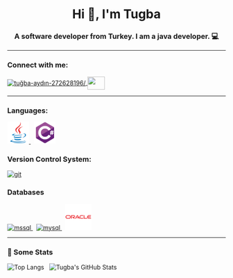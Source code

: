 
<h1 align="center">Hi  👋, I'm Tugba </h1>
<h3 align="center">A software developer from Turkey. I am a java developer. 💻 </h3>

---


<h3 align="left">Connect with me:</h3>
<p align="left">
  <a href="https://linkedin.com/in/tuğba-aydın-272628196/" target = "boş">
    <img align = "center" src ="https://raw.githubusercontent.com/rahuldkjain/github-profile-readme-generator/master/src/images/icons/Social/linked-in-alt.svg"       alt = "tuğba-aydın-272628196/" height = "30" width = "40" />
  </a>
  <a href="https://www.leetcode.com/" target="blank">
    <img align="center" src="https://raw.githubusercontent.com/rahuldkjain/github-profile-readme-generator/master/src/images/icons/Social/leet-code.svg"         
     alt="" height="30" width="40" />
  </a>
</p>

---

<h3 align = "left"> Languages:</h3 >
<p align = "left"> 
  <a href ="https://www.java.com" target = "_blank" rel = "noreferrer"> 
      <img src = "https://raw.githubusercontent.com/devicons/devicon/master/icons/java/java-original.svg" alt = "java" width = "50" height = "50"/> 
   </a> &nbsp;
  
  <a href = "https://www.w3schools.com/cs/" target = "_blank" rel = "noreferrer"> 
    <img src = "https://raw.githubusercontent.com/devicons/devicon/master/icons/csharp/csharp-original.svg" alt = "csharp" width = "50" height = "50"/> 
  </a>
</p>
  
<h3 align = "left"> Version Control System:</h3 > 
<p align = "left"> 
  <a href = "https://git-scm.com/" target = "_blank" rel = "noreferrer"> 
    <img src = "https://www.vectorlogo.zone/logos/git-scm/git-scm-icon.svg" alt = "git" width= "50" yükseklik = "50"/> 
  </a>
</p>
  
<h3 align = "left"> Databases</h3 > 
<p align = "left"> 
   
   <a href = "https://www.microsoft.com/en-us/sql-server" target = "_blank " rel = "noreferrer"> 
      <img src = "https://www.svgrepo.com/show/303229/microsoft-sql-server-logo.svg" alt = "mssql" width = "60" height = "60 "/> 
   </a>&nbsp;
   
   <a href = "https://www.mysql.com/" target = "_blank" rel = "noreferrer"> 
      <img src = "https://raw.githubusercontent.com/devicons /devicon/master/icons/mysql/mysql-original-wordmark.svg" alt = "mysql" width = "60" height = "60"/>       </a> &nbsp;
    
   <a href="https://www.oracle.com/" target="_blank" rel="noreferrer"> 
      <img src="https://raw.githubusercontent.com/devicons/devicon/master/icons/oracle/oracle-original.svg" alt="oracle" width="60" height="60"/> 
   </a>
</p>

---

### 🔎 Some Stats
<div>

![Top Langs](https://github-readme-stats.vercel.app/api/top-langs/?username=TugbaAydinnn&layout=compact&langs_count=8&theme=tokyonight) 
&nbsp;
![Tugba's GitHub Stats](https://github-readme-stats.vercel.app/api?username=TugbaAydinnn&count_private=true&show_icons=true&theme=tokyonight)

</div>



